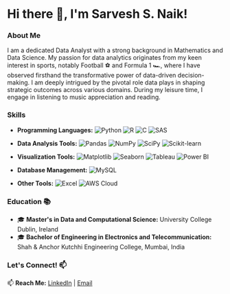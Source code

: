 # Hi there 👋, I'm Sarvesh S. Naik!

### About Me

I am a dedicated Data Analyst with a strong background in Mathematics and Data Science. My passion for data analytics originates from my keen interest in sports, notably Football ⚽️ and Formula 1 🏎️, where I have observed firsthand the transformative power of data-driven decision-making. I am deeply intrigued by the pivotal role data plays in shaping strategic outcomes across various domains. During my leisure time, I engage in listening to music appreciation and reading.


### Skills

- **Programming Languages:** 
  ![Python](https://img.shields.io/badge/-Python-blue?style=flat&logo=python&logoColor=white)
  ![R](https://img.shields.io/badge/-R-276DC3?style=flat&logo=r&logoColor=white)
  ![C](https://img.shields.io/badge/-C-00599C?style=flat&logo=c&logoColor=white)
  ![SAS](https://img.shields.io/badge/-SAS-purple?style=flat&logo=sas&logoColor=white)

- **Data Analysis Tools:** 
  ![Pandas](https://img.shields.io/badge/-Pandas-150458?style=flat&logo=pandas&logoColor=white)
  ![NumPy](https://img.shields.io/badge/-NumPy-013243?style=flat&logo=numpy&logoColor=white)
  ![SciPy](https://img.shields.io/badge/-SciPy-8CAAE6?style=flat&logo=scipy&logoColor=white)
  ![Scikit-learn](https://img.shields.io/badge/-Scikit--learn-F7931E?style=flat&logo=scikit-learn&logoColor=white)

- **Visualization Tools:** 
  ![Matplotlib](https://img.shields.io/badge/-Matplotlib-3776AB?style=flat&logo=matplotlib&logoColor=white)
  ![Seaborn](https://img.shields.io/badge/-Seaborn-4AB6FF?style=flat&logo=seaborn&logoColor=white)
  ![Tableau](https://img.shields.io/badge/-Tableau-E97627?style=flat&logo=tableau&logoColor=white)
  ![Power BI](https://img.shields.io/badge/-Power%20BI-F2C811?style=flat&logo=powerbi&logoColor=white)

- **Database Management:** 
  ![MySQL](https://img.shields.io/badge/-MySQL-4479A1?style=flat&logo=mysql&logoColor=white)


- **Other Tools:** 
  ![Excel](https://img.shields.io/badge/-Excel-217346?style=flat&logo=microsoft-excel&logoColor=white)
  ![AWS Cloud](https://img.shields.io/badge/-AWS%20Cloud%20Practitioner-232F3E?style=flat&logo=amazon-aws&logoColor=white) 



### Education 📚

- 🎓 **Master's in Data and Computational Science:** University College Dublin, Ireland 
- 🎓 **Bachelor of Engineering in Electronics and Telecommunication:** Shah & Anchor Kutchhi Engineering College, Mumbai, India


### Let's Connect! 📫

📫 **Reach Me:** [LinkedIn](https://www.linkedin.com/in/sarveshsn/) |  [Email](mailto:sarveshsn17@gmail.com)


